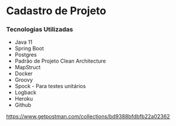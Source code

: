 # Cadastro de Projeto

### Tecnologias Utilizadas

* Java 11
* Spring Boot
* Postgres
* Padrão de Projeto Clean Architecture
* MapStruct
* Docker
* Groovy
* Spock - Para testes unitários
* Logback
* Heroku
* Github

https://www.getpostman.com/collections/bd9388bfdbfb22a02362









